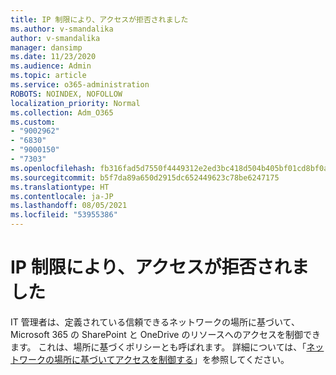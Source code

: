 ```yaml
---
title: IP 制限により、アクセスが拒否されました
ms.author: v-smandalika
author: v-smandalika
manager: dansimp
ms.date: 11/23/2020
ms.audience: Admin
ms.topic: article
ms.service: o365-administration
ROBOTS: NOINDEX, NOFOLLOW
localization_priority: Normal
ms.collection: Adm_O365
ms.custom:
- "9002962"
- "6830"
- "9000150"
- "7303"
ms.openlocfilehash: fb316fad5d7550f4449312e2ed3bc418d504b405bf01cd8bf0a180bac10379d2
ms.sourcegitcommit: b5f7da89a650d2915dc652449623c78be6247175
ms.translationtype: HT
ms.contentlocale: ja-JP
ms.lasthandoff: 08/05/2021
ms.locfileid: "53955386"
---
```

# <a name="access-denied-due-to-ip-restriction"></a>IP 制限により、アクセスが拒否されました

IT 管理者は、定義されている信頼できるネットワークの場所に基づいて、Microsoft 365 の SharePoint と OneDrive のリソースへのアクセスを制御できます。 これは、場所に基づくポリシーとも呼ばれます。 詳細については、「[ネットワークの場所に基づいてアクセスを制御する](https://docs.microsoft.com/sharepoint/control-access-based-on-network-location)」を参照してください。

